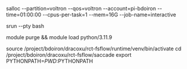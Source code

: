 salloc --partition=voltron --qos=voltron --account=pi-bdoiron --time=01:00:00 --cpus-per-task=1 --mem=16G --job-name=interactive

srun --pty bash

module purge && module load python/3.11.9

source /project/bdoiron/dracoxu/rct-fsflow/runtime/venv/bin/activate
cd /project/bdoiron/dracoxu/rct-fsflow/saccade
export PYTHONPATH=$PWD:$PYTHONPATH